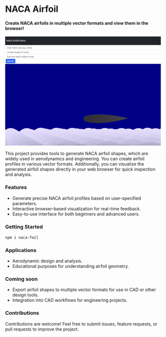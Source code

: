 # NACA Airfoil

#### Create NACA airfoils in multiple vector formats and view them in the browser!

![NACA Airfoil Example](foil.png)

This project provides tools to generate NACA airfoil shapes, which are widely used in aerodynamics and engineering. You can create airfoil profiles in various vector formats. Additionally, you can visualize the generated airfoil shapes directly in your web browser for quick inspection and analysis.

### Features

- Generate precise NACA airfoil profiles based on user-specified parameters.
- Interactive browser-based visualization for real-time feedback.
- Easy-to-use interface for both beginners and advanced users.

### Getting Started

```bash
npm i naca-foil
```

### Applications

- Aerodynamic design and analysis.
- Educational purposes for understanding airfoil geometry.

### Coming soon

- Export airfoil shapes to multiple vector formats for use in CAD or other design tools.
- Integration into CAD workflows for engineering projects.

### Contributions

Contributions are welcome! Feel free to submit issues, feature requests, or pull requests to improve the project.


